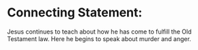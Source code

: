 # Connecting Statement:

Jesus continues to teach about how he has come to fulfill the Old Testament law. Here he begins to speak about murder and anger.